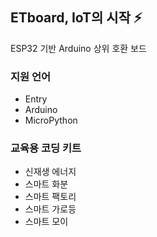 ## ETboard, IoT의 시작 ⚡

ESP32 기반 Arduino 상위 호환 보드

### 지원 언어
- Entry
- Arduino
- MicroPython

### 교육용 코딩 키트
- 신재생 에너지
- 스마트 화분
- 스마트 팩토리
- 스마트 가로등
- 스마트 모이

<!--
**etboard/etboard** is a ✨ _special_ ✨ repository because its `README.md` (this file) appears on your GitHub profile.

Here are some ideas to get you started:

- 🔭 I’m currently working on ...
- 🌱 I’m currently learning ...
- 👯 I’m looking to collaborate on ...
- 🤔 I’m looking for help with ...
- 💬 Ask me about ...
- 📫 How to reach me: ...
- 😄 Pronouns: ...
- ⚡ Fun fact: ...
-->
